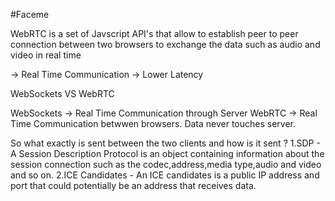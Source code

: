 #Faceme

WebRTC is a set of Javscript API's that allow to establish peer to peer connection between two browsers to exchange the data such as audio and video in real time

-> Real Time Communication
-> Lower Latency

WebSockets VS WebRTC

WebSockets -> Real Time Communication through Server
WebRTC -> Real Time Communication betwwen browsers. Data never touches server.

So what exactly is sent between the two clients and how is it sent ?
1.SDP - A Session Description Protocol is an object containing information about the session connection such as the codec,address,media type,audio and video and so on.
2.ICE Candidates - An ICE candidates is a public IP address and port that could potentially be an address that receives data.
